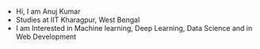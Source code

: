 - Hi, I am Anuj Kumar
- Studies at IIT Kharagpur, West Bengal
- I am Interested in Machine learning, Deep Learning, Data Science and in Web Development

<!---
anuj8052/anuj8052 is a ✨ special ✨ repository because its `README.md` (this file) appears on your GitHub profile.
You can click the Preview link to take a look at your changes.
--->

